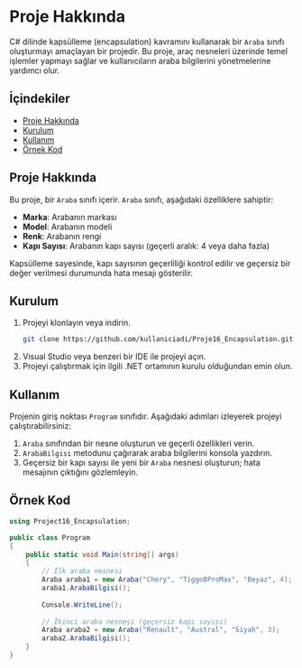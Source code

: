 # Proje Hakkında

C# dilinde kapsülleme (encapsulation) kavramını kullanarak bir `Araba` sınıfı oluşturmayı amaçlayan bir projedir. Bu proje, araç nesneleri üzerinde temel işlemler yapmayı sağlar ve kullanıcıların araba bilgilerini yönetmelerine yardımcı olur.

## İçindekiler

- [Proje Hakkında](#proje-hakkında)
- [Kurulum](#kurulum)
- [Kullanım](#kullanım)
- [Örnek Kod](#örnek-kod)

## Proje Hakkında

Bu proje, bir `Araba` sınıfı içerir. `Araba` sınıfı, aşağıdaki özelliklere sahiptir:

- **Marka**: Arabanın markası
- **Model**: Arabanın modeli
- **Renk**: Arabanın rengi
- **Kapı Sayısı**: Arabanın kapı sayısı (geçerli aralık: 4 veya daha fazla)

Kapsülleme sayesinde, kapı sayısının geçerliliği kontrol edilir ve geçersiz bir değer verilmesi durumunda hata mesajı gösterilir.

## Kurulum

1. Projeyi klonlayın veya indirin.
   ```bash
   git clone https://github.com/kullaniciadi/Proje16_Encapsulation.git
   ```
2. Visual Studio veya benzeri bir IDE ile projeyi açın.
3. Projeyi çalıştırmak için ilgili .NET ortamının kurulu olduğundan emin olun.

## Kullanım

Projenin giriş noktası `Program` sınıfıdır. Aşağıdaki adımları izleyerek projeyi çalıştırabilirsiniz:

1. `Araba` sınıfından bir nesne oluşturun ve geçerli özellikleri verin.
2. `ArabaBilgisi` metodunu çağırarak araba bilgilerini konsola yazdırın.
3. Geçersiz bir kapı sayısı ile yeni bir `Araba` nesnesi oluşturun; hata mesajının çıktığını gözlemleyin.

## Örnek Kod

```csharp
using Project16_Encapsulation;

public class Program
{
    public static void Main(string[] args)
    {
        // İlk araba nesnesi
        Araba araba1 = new Araba("Chery", "Tiggo8ProMax", "Beyaz", 4);
        araba1.ArabaBilgisi();
        
        Console.WriteLine();
        
        // İkinci araba nesnesi (geçersiz kapı sayısı)
        Araba araba2 = new Araba("Renault", "Austral", "Siyah", 3);
        araba2.ArabaBilgisi();
    }
}
